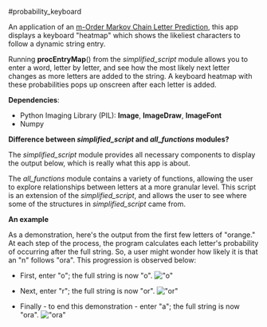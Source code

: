 #probability_keyboard

An application of an [m-Order Markov Chain Letter Prediction](http://www.stat.purdue.edu/~mdw/CSOI/MarkovLab.html), this app displays a keyboard "heatmap" which shows the likeliest characters to follow a dynamic string entry. 

Running **procEntryMap**() from the *simplified_script* module allows you to enter a word, letter by letter, and see how the most likely next letter changes as more letters are added to the string. A keyboard heatmap with these probabilities pops up onscreen after each letter is added.

**Dependencies**:
* Python Imaging Library (PIL): **Image**, **ImageDraw**, **ImageFont**
* Numpy

**Difference between *simplified_script* and *all_functions* modules?**

The *simplified_script* module provides all necessary components to display the output below, which is really what this app is about.

The *all_functions* module contains a variety of functions, allowing the user to explore relationships between letters at a more granular level. This script is an extension of the *simplified_script*, and allows the user to see where some of the structures in *simplified_script* came from.

**An example**

As a demonstration, here's the output from the first few letters of "orange." At each step of the process, the program calculates each letter's probability of occurring after the full string. So, a user might wonder how likely it is that an "n" follows "ora". This progression is observed below:

* First, enter "o"; the full string is now "o". !["o"](http://i.imgur.com/jjQzYOK.png)

* Next, enter "r"; the full string is now "or". !["or"](http://i.imgur.com/ZXxkIzN.png)

* Finally - to end this demonstration - enter "a"; the full string is now "ora". !["ora"](http://i.imgur.com/NQGhvAj.png)
